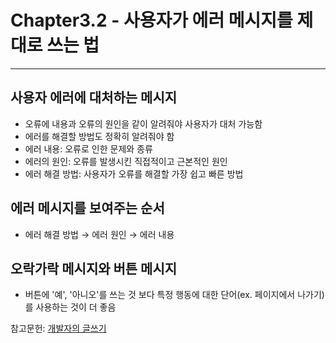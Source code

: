# Chapter3.2 - 사용자가 에러 메시지를 제대로 쓰는 법
---

## 사용자 에러에 대처하는 메시지
- 오류에 내용과 오류의 원인을 같이 알려줘야 사용자가 대처 가능함
- 에러를 해결할 방법도 정확히 알려줘야 함
- 에러 내용: 오류로 인한 문제와 종류
- 에러의 원인: 오류를 발생시킨 직접적이고 근본적인 원인
- 에러 해결 방법: 사용자가 오류를 해결할 가장 쉽고 빠른 방법

## 에러 메시지를 보여주는 순서
- 에러 해결 방법 → 에러 원인 → 에러 내용

## 오락가락 메시지와 버튼 메시지
- 버튼에 '예', '아니오'를 쓰는 것 보다 특정 행동에 대한 단어(ex. 페이지에서 나가기)를 사용하는 것이 더 좋음


참고문헌: [개발자의 글쓰기](http://www.kyobobook.co.kr/product/detailViewKor.laf?ejkGb=KOR&mallGb=KOR&barcode=9791158391744&orderClick=LAG&Kc=#N)
